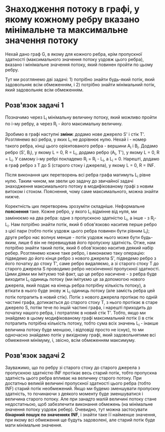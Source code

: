 # Знаходження потоку в графі, у якому кожному ребру вказано мінімальне та максимальне значення потоку

Нехай дано граф G, в якому для кожного ребра, крім пропускної здатності (максимального значення потоку уздовж цього ребра), вказано і мінімальне значення потоку, який повинен пройти по цьому ребру.

Тут ми розглянемо дві задачі: 1) потрібно знайти будь-який потік, який задовольняє всім обмеженням, і 2) потрібно знайти мінімальний потік, який задовольняє всім обмеженням.

## Розв'язок задачі 1

Позначимо через L<sub>i</sub> мінімальну величину потоку, який можливо пройти по i-му ребру, а через R<sub>i</sub> - його максимальну величину.

Зробимо в графі наступні **зміни**: додамо нове джерело S' і стік T'. Розглянемо всі ребра, у яких L<sub>i</sub> не дорівнює нулю. Нехай i - номер такого ребра, кінці цього орієнтованого ребра - вершини A<sub>i</sub> і B<sub>i</sub>. Додамо ребро (S', B<sub>i</sub>), у якому L = 0, R = L<sub>i</sub>, додамо ребро (A<sub>i</sub>, T'), у якому L = 0, R = L<sub>i</sub>. У самому i-му ребрі покладемо R<sub>i</sub> = R<sub>i</sub> - L<sub>i</sub>, а L<sub>i</sub> = 0. Нарешті, додамо в граф ребро з T до S (старого стоку і джерела), у якому L = 0, R = INF.

Після виконання цих перетворень всі ребра графа матимуть L<sub>i</sub> рівне нулю. Таким чином, ми звели цю задачу до звичайної задачі знаходження максимального потоку в модифікованому графі з новим витоком і стоком. Пояснення, чому саме максимального, можна знайти нижче.

Коректність цих перетворень зрозуміти складніше. Неформальне **пояснення** таке. Кожне ребро, у якого L<sub>i</sub> відмінне від нуля, ми замінюємо на два ребра: одне з пропускною здатністю L<sub>i</sub>, а інше - з R<sub>i</sub>-L<sub>i</sub>. Нам потрібно знайти потік, який б обов'язково наситив перше ребро з цієї пари (тобто потік уздовж цього ребра повинен бути рівним L<sub>i</sub>); друге ребро нас волнує менше - потік уздовж нього може бути будь-яким, лише б він не перевищував його пропускну здатність. Отже, нам потрібно знайти такий потік, який б обов'язково наситив деякий набір ребер. Розглянемо кожне таке ребро, і виконаємо таку операцію: підведемо до його кінця ребро з нового джерела S', підведемо ребро з його початку до стоку T', саме ребро видаляємо, а зі старого стоку T до старого джерела S проводимо ребро нескінченної пропускної здатності. Цими діями ми імітуємо той факт, що це ребро насичене - з ребра буде виходити L<sub>i</sub> одиниць потоку (ми імітуємо це за допомогою нового джерела, який подає на кінець ребра потрібну кількість потоку), а втікати в нього буде знову ж L<sub>i</sub> одиниць потоку (але замість ребра цей потік потрапить в новий стік). Потік з нового джерела протікає по одній частині графа, дотикається до старого стоку T, з нього протікає в старе джерело S, потім тече по іншій частині графа, і нарешті приходить до початку нашого ребра, і потрапляє в новий стік T'. Тобто, якщо ми знайдемо в цьому модифікованому графі максимальний потік (і в стік потрапить потрібна кількість потоку, тобто сума всіх значень L<sub>i</sub> - інакше величина потоку буде меншою, і відповіді просто не існує), то ми одночасно знайдемо потік у вихідному графі, який задовольнятиме всі обмеження мінімуму, і, звісно, всім обмеженням максимуму.

## Розв'язок задачі 2

Зауважимо, що по ребру зі старого стоку до старого джерела з пропускною здатністю INF протікає весь старий потік, тобто пропускна здатність цього ребра впливає на величину старого потоку. При достатньо великій величині пропускної здатності цього ребра (тобто INF) старий потік необмежений. Якщо ми будемо зменшувати пропускну здатність, то починаючи з деякого моменту буде зменшуватися і величина старого потоку. Але при занадто малій величині потоку стане недостатньою, щоб забезпечити виконання обмежень (на мінімальне значення потоку уздовж ребер). Очевидно, тут можна застосувати **бінарний пошук по значеннях INF**, і знайти таке її найменше значення, при якому всі обмеження ще будуть задоволені, але старий потік буде мати мінімальне значення.